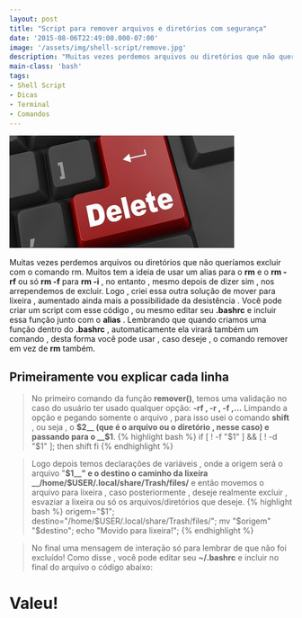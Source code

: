 ```yaml
---
layout: post
title: "Script para remover arquivos e diretórios com segurança"
date: '2015-08-06T22:49:00.000-07:00'
image: '/assets/img/shell-script/remove.jpg'
description: "Muitas vezes perdemos arquivos ou diretórios que não queríamos excluir com o comando rm."
main-class: 'bash'
tags:
- Shell Script
- Dicas
- Terminal
- Comandos
---
```

![Script para remover arquivos e diretórios com segurança](/assets/img/shell-script/remove.jpg "Script para remover arquivos e diretórios com segurança")


Muitas vezes perdemos arquivos ou diretórios que não queríamos excluir com o comando rm. Muitos tem a ideia de usar um alias para o __rm__ e o __rm -rf__ ou só __rm -f__ para __rm -i__ , no entanto , mesmo depois de dizer sim , nos arrependemos de excluir. Logo , criei essa outra solução de mover para lixeira , aumentado ainda mais a possibilidade da desistência . Você pode criar um script com esse código , ou mesmo editar seu __.bashrc__ e incluir essa função junto com o __alias__ . Lembrando que quando criamos uma função dentro do __.bashrc__ , automaticamente ela virará também um comando , desta forma você pode usar , caso deseje , o comando remover em vez de __rm__ também.

## Primeiramente vou explicar cada linha

> No primeiro comando da função __remover()__, temos uma validação no caso do usuário ter usado qualquer opção: __-rf , -r , -f ,...__ Limpando a opção e pegando somente o arquivo , para isso usei o comando __shift__ , ou seja , o __$2__ (que é o arquivo ou o diretório , nesse caso) e passando para o __$1__.
{% highlight bash %}
if [ ! -f "$1" ] && [ ! -d "$1" ]; then
 shift
fi
{% endhighlight %}
 
> Logo depois temos declarações de variáveis , onde a origem será o arquivo "__$1__" e o destino o caminho da lixeira __/home/$USER/.local/share/Trash/files/__ e então movemos o arquivo para lixeira , caso posteriormente , deseje realmente excluir , esvaziar a lixeira ou só os arquivos/diretórios que deseje.
{% highlight bash %}
origem="$1";
destino="/home/$USER/.local/share/Trash/files/"; 
mv "$origem" "$destino";
echo "Movido para lixeira!";
{% endhighlight %}

> No final uma mensagem de interação só para lembrar de que não foi excluído!
Como disse , você pode editar seu __~/.bashrc__ e incluir no final do arquivo o código abaixo:
  
# Valeu!

<script async src="https://pagead2.googlesyndication.com/pagead/js/adsbygoogle.js"></script>

<!-- Informat -->
<ins class="adsbygoogle"
 style="display:block"
 data-ad-client="ca-pub-2838251107855362"
 data-ad-slot="2327980059"
 data-ad-format="auto"
 data-full-width-responsive="true"></ins>

<script>
(adsbygoogle = window.adsbygoogle || []).push({});
</script>

